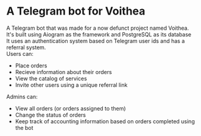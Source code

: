 # A Telegram bot for Voithea 
A Telegram bot that was made for a now defunct project named Voithea. <br />
It's built using Aiogram as the framework and PostgreSQL as its database<br />
It uses an authentication system based on Telegram user ids and has a referral system. <br />
Users can:
- Place orders
- Recieve information about their orders
- View the catalog of services
- Invite other users using a unique referral link

Admins can:
- View all orders (or orders assigned to them)
- Change the status of orders
- Keep track of accounting information based on orders completed using the bot
  
